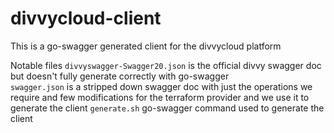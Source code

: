 # divvycloud-client
This is a go-swagger generated client for the divvycloud platform

Notable files
`divvyswagger-Swagger20.json` is the official divvy swagger doc but doesn't fully generate correctly with go-swagger  
`swagger.json` is a stripped down swagger doc with just the operations we require and few modifications for the terraform provider and we use it to generate the client
`generate.sh` go-swagger command used to generate the client
